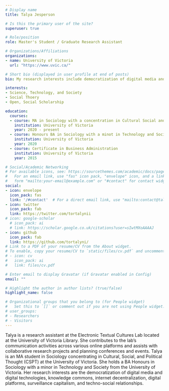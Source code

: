 ```yaml
---
# Display name
title: Talya Jesperson

# Is this the primary user of the site?
superuser: true

# Role/position
role: Master's Student / Graduate Research Assistant

# Organizations/Affiliations
organizations:
- name: University of Victoria
  url: "https://www.uvic.ca/"

# Short bio (displayed in user profile at end of posts)
bio: My research interests include democratization of digital media and digital technologies, knowledge commons, internet decentralization, digital platform and AI capitalism, and techno-social relationships.

interests:
- Science, Technology, and Society
- Social Thoery
- Open, Social Scholarship

education:
  courses:
  - course: MA in Sociology with a concentration in Cultural Social and Political Thought
    institution: University of Victoria
    year: 2020 - present
  - course: Honours BA in Sociology with a minot in Technology and Society
    institution: University of Victoria
    year: 2020
  - course: Certificate in Business Administration
    institution: University of Victoria
    year: 2015

# Social/Academic Networking
# For available icons, see: https://sourcethemes.com/academic/docs/page-builder/#icons
#   For an email link, use "fas" icon pack, "envelope" icon, and a link in the
#   form "mailto:your-email@example.com" or "#contact" for contact widget.
social:
- icon: envelope
  icon_pack: fas
  link: '/#contact'  # For a direct email link, use "mailto:contact@talya.is".
- icon: twitter
  icon_pack: fab
  link: https://twitter.com/tortalynii
# icon: google-scholar
  # icon_pack: ai
  # link: https://scholar.google.co.uk/citations?user=sIwtMXoAAAAJ
- icon: github
  icon_pack: fab
  link: https://github.com/tortalyni/
# Link to a PDF of your resume/CV from the About widget.
# To enable, copy your resume/CV to `static/files/cv.pdf` and uncomment the lines below.
# - icon: cv
#   icon_pack: ai
#   link: files/cv.pdf

# Enter email to display Gravatar (if Gravatar enabled in Config)
email: ""

# Highlight the author in author lists? (true/false)
highlight_name: false

# Organizational groups that you belong to (for People widget)
#   Set this to `[]` or comment out if you are not using People widget.
# user_groups:
# - Researchers
# - Visitors
---
```


Talya is a research assistant at the Electronic Textual Cultures Lab located at the University of Victoria Library. She contributes to the lab’s communication activities across various online platforms and assists with collaborative research projects and planning conferences and events. Talya is an MA student in Sociology concentrating in Cultural, Social, and Political Thought (CSPT) at the University of Victoria. She holds a BA Honours in Sociology with a minor in Technology and Society from the University of Victoria. Her research interests are the democratization of digital media and digital technologies, knowledge commons, internet decentralization, digital platforms, surveillance capitalism, and techno-social relationships.
